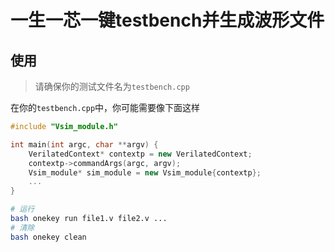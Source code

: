 # 一生一芯一键testbench并生成波形文件
## 使用
> 请确保你的测试文件名为`testbench.cpp`

在你的`testbench.cpp`中，你可能需要像下面这样
```cpp
#include "Vsim_module.h"

int main(int argc, char **argv) {
    VerilatedContext* contextp = new VerilatedContext;
    contextp->commandArgs(argc, argv);
    Vsim_module* sim_module = new Vsim_module{contextp};
    ...
}
```

```bash
# 运行
bash onekey run file1.v file2.v ...
# 清除
bash onekey clean
```
